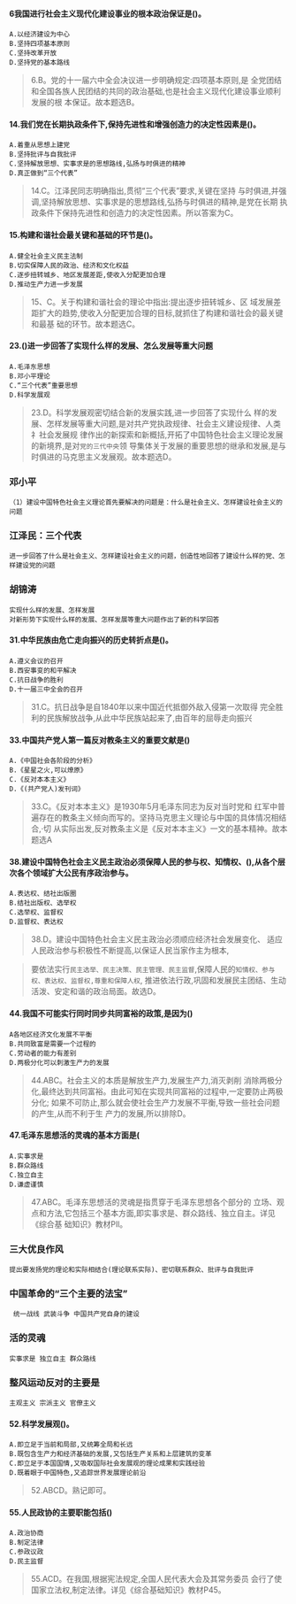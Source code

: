 #### 6我国进行社会主义现代化建设事业的根本政治保证是()。
    A.以经济建设为中心
    B.坚持四项基本原则
    C.坚持改革开放
    D.坚持党的基本路线

>   6.B。党的十一届六中全会决议进一步明确规定:四项基本原则,是
    全党团结和全国各族人民团结的共同的政治基础,也是社会主义现代化建设事业顺利发展的根
    本保证。故本题选B。  

#### 14.我们党在长期执政条件下,保持先进性和增强创造力的决定性因素是()。
    A.着重从思想上建党
    B.坚持批评与自我批评
    C.坚持解放思想、实事求是的思想路线,弘扬与时俱进的精神
    D.真正做到“三个代表”
>   14.C。江泽民同志明确指出,贯彻“三个代表”要求,关键在坚持
与时俱进,并强调,坚持解放思想、实事求是的思想路线,弘扬与时俱进的精神,是党在长期
执政条件下保持先进性和创造力的决定性因素。所以答案为C。

#### 15.构建和谐社会最关键和基础的环节是()。
    A.健全社会主义民主法制
    B.切实保障人民的政治、经济和文化权益
    C.逐步扭转城乡、地区发展差距,使收入分配更加合理
    D.推动生产力进一步发展

>   15、C。关于构建和谐社会的理论中指出:提出逐步扭转城乡、区
    域发展差距扩大的趋势,使收入分配更加合理的目标,就抓住了构建和谐社会的最关键和最基
    础的环节。故本题选C。


#### 23.()进一步回答了实现什么样的发展、怎么发展等重大问题
    A.毛泽东思想
    B.邓小平理论
    C.“三个代表”重要思想
    D.科学发展观
>   23.D。科学发展观密切结合新的发展实践,进一步回答了实现什么
    样的发展、怎样发展等重大问题,是对共产党执政规律、社会主义建设规律、人类礻社会发展规
    律作出的新探索和新概括,开拓了中国特色社会主义理论发展的新境界,是对`党的三代中央`领
    导集体关于发展的重要思想的继承和发展,是与时俱进的马克思主义发展观。故本题选D。    

### 邓小平
    （1）建设中国特色社会主义理论首先要解决的问题是：什么是社会主义、怎样建设社会主义的问题
       
### 江泽民：三个代表 
    进一步回答了什么是社会主义、怎样建设社会主义的问题，创造性地回答了建设什么样的党、怎样建设党的问题
    
### 胡锦涛
    实现什么样的发展、怎样发展    
    对新形势下实现什么样的发展、怎样发展等重大问题作出了新的科学回答    

#### 31.中华民族由危亡走向振兴的历史转折点是()。
    A.遵义会议的召开
    B.西安事变的和平解决
    C.抗日战争的胜利
    D.十一届三中全会的召开
>   31.C。抗日战争是自1840年以来中国近代抵御外敌入侵第一次取得
    完全胜利的民族解放战争,从此中华民族站起来了,由百年的屈辱走向振兴    

#### 33.中国共产党人第一篇反对教条主义的重要文献是()
    A.《中国社会各阶段的分析》
    B.《星星之火,可以燎原》
    C.《反对本本主义》
    D.《(共产党人)发刊词》
>   33.C。《反对本本主义》是1930年5月毛泽东同志为反对当时党和
    红军中普遍存在的教条主义倾向而写的。坚持马克思主义理论与中国的具体情况相结合,·切
    从实际出发,反对教条主义是《反对本本主义》一文的基本精神。故本题选A

#### 38.建设中国特色社会主义民主政治必须保障人民的参与权、知情权、(),从各个层次各个领域扩大公民有序政治参与。
    A.表达权、结社出版圈
    B.结社出版权、选举权
    C.选举权、监督权
    D.监督权、表达权
>   38.D。建设中国特色社会主义民主政治必须顺应经济社会发展变化、
    适应人民政治参与积极性不断提高,以保证人民当家作主为根本,
    
>   要依法实行`民主选举、民主决策、民主管理、民主监督`,保障人民的`知情权、参与权、表达权、监督权,尊重和保障人权`,
    推进依法行政,巩固和发展民主团结、生动活泼、安定和谐的政治局面。故选D。    


#### 44.我国不可能实行同时同步共同富裕的政策,是因为()
    A各地区经济文化发展不平衡
    B.共同致富是需要一个过程的
    C.劳动者的能力有差别
    D.两极分化可以刺激生产力的发展
>   44.ABC。社会主义的本质是解放生产力,发展生产力,消灭剥削
    消除两极分化,最终达到共同富裕。由此可知在实现共同富裕的过程中,一定要防止两极分化;
    如果不可防止,那么就会使社会生产力发展不平衡,导致一些社会问题的产生,从而不利于生
    产力的发展,所以排除D。

#### 47.毛泽东思想活的灵魂的基本方面是(
    A.实事求是
    B.群众路线
    C.独立自主
    D.谦虚谨慎
>   47.ABC。毛泽东思想活的灵魂是指贯穿于毛泽东思想各个部分的
    立场、观点和方法,它包括三个基本方面,即实事求是、群众路线、独立自主。详见《综合基
    础知识》教材PIl。

### 三大优良作风
    提出要发扬党的理论和实际相结合(理论联系实际)、密切联系群众、批评与自我批评
    
### 中国革命的“三个主要的法宝”
     统一战线 武装斗争 中国共产党自身的建设   
      
### 活的灵魂
    实事求是 独立自主 群众路线    

### 整风运动反对的主要是
    主观主义 宗派主义 官僚主义    


#### 52.科学发展观()。
    A.即立足于当前和局部,又统筹全局和长远
    B.既包含生产力和经济基础的发展,又包括生产关系和上层建筑的变革
    C.即立足于本国国情,又吸取国际社会发展观的理论成果和实践经验
    D.既着眼于中国特色,又追踪世界发展理论前沿

>   52.ABCD。熟记即可。


#### 55.人民政协的主要职能包括()
    A.政治协商
    B.制定法律
    C.参政议政
    D.民主监督
>   55.ACD。在我国,根据宪法规定,全国人民代表大会及其常务委员
    会行了使国家立法权,制定法律。详见《综合基础知识》教材P45。













    
